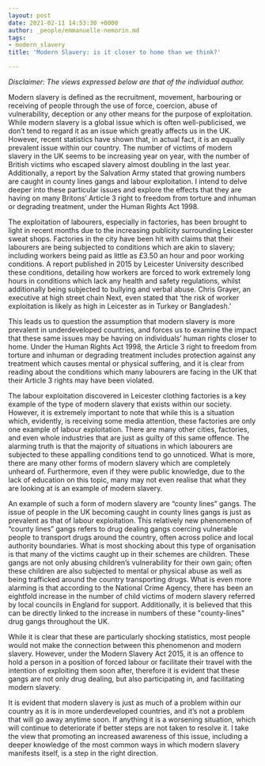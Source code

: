 ```yaml
---
layout: post
date: 2021-02-11 14:53:30 +0000
author: _people/emmanuelle-nemorin.md
tags:
- modern_slavery
title: 'Modern Slavery: is it closer to home than we think?'

---
```

_Disclaimer: The views expressed below are that of the individual author._

Modern slavery is defined as the recruitment, movement, harbouring or receiving of people through the use of force, coercion, abuse of vulnerability, deception or any other means for the purpose of exploitation. While modern slavery is a global issue which is often well-publicised, we don’t tend to regard it as an issue which greatly affects us in the UK. However, recent statistics have shown that, in actual fact, it is an equally prevalent issue within our country. The number of victims of modern slavery in the UK seems to be increasing year on year, with the number of British victims who escaped slavery almost doubling in the last year. Additionally, a report by the Salvation Army stated that growing numbers are caught in county lines gangs and labour exploitation. I intend to delve deeper into these particular issues and explore the effects that they are having on many Britons’ Article 3 right to freedom from torture and inhuman or degrading treatment, under the Human Rights Act 1998.

The exploitation of labourers, especially in factories, has been brought to light in recent months due to the increasing publicity surrounding Leicester sweat shops. Factories in the city have been hit with claims that their labourers are being subjected to conditions which are akin to slavery; including workers being paid as little as £3.50 an hour and poor working conditions. A report published in 2015 by Leicester University described these conditions, detailing how workers are forced to work extremely long hours in conditions which lack any health and safety regulations, whilst additionally being subjected to bullying and verbal abuse. Chris Grayer, an executive at high street chain Next, even stated that ‘the risk of worker exploitation is likely as high in Leicester as in Turkey or Bangladesh.’

This leads us to question the assumption that modern slavery is more prevalent in underdeveloped countries, and forces us to examine the impact that these same issues may be having on individuals’ human rights closer to home. Under the Human Rights Act 1998, the Article 3 right to freedom from torture and inhuman or degrading treatment includes protection against any treatment which causes mental or physical suffering, and it is clear from reading about the conditions which many labourers are facing in the UK that their Article 3 rights may have been violated.

The labour exploitation discovered in Leicester clothing factories is a key example of the type of modern slavery that exists within our society. However, it is extremely important to note that while this is a situation which, evidently, is receiving some media attention, these factories are only one example of labour exploitation. There are many other cities, factories, and even whole industries that are just as guilty of this same offence. The alarming truth is that the majority of situations in which labourers are subjected to these appalling conditions tend to go unnoticed. What is more, there are many other forms of modern slavery which are completely unheard of. Furthermore, even if they were public knowledge, due to the lack of education on this topic, many may not even realise that what they are looking at is an example of modern slavery.

An example of such a form of modern slavery are “county lines” gangs. The issue of people in the UK becoming caught in county lines gangs is just as prevalent as that of labour exploitation. This relatively new phenomenon of “county lines” gangs refers to drug dealing gangs coercing vulnerable people to transport drugs around the country, often across police and local authority boundaries. What is most shocking about this type of organisation is that many of the victims caught up in their schemes are children. These gangs are not only abusing children’s vulnerability for their own gain; often these children are also subjected to mental or physical abuse as well as being trafficked around the country transporting drugs. What is even more alarming is that according to the National Crime Agency, there has been an eightfold increase in the number of child victims of modern slavery referred by local councils in England for support. Additionally, it is believed that this can be directly linked to the increase in numbers of these "county-lines" drug gangs throughout the UK.

While it is clear that these are particularly shocking statistics, most people would not make the connection between this phenomenon and modern slavery. However, under the Modern Slavery Act 2015, it is an offence to hold a person in a position of forced labour or facilitate their travel with the intention of exploiting them soon after, therefore it is evident that these gangs are not only drug dealing, but also participating in, and facilitating modern slavery.

It is evident that modern slavery is just as much of a problem within our country as it is in more underdeveloped countries, and it’s not a problem that will go away anytime soon. If anything it is a worsening situation, which will continue to deteriorate if better steps are not taken to resolve it. I take the view that promoting an increased awareness of this issue, including a deeper knowledge of the most common ways in which modern slavery manifests itself, is a step in the right direction.